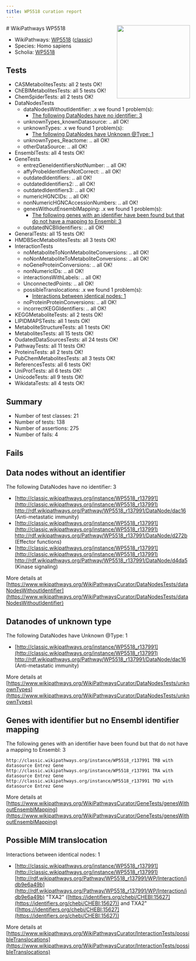 ```yaml
---
title: WP5518 curation report
---
```


<img style="float: right; width: 200px" src="https://upload.wikimedia.org/wikipedia/commons/thumb/8/83/Wplogo_with_text_500.png/640px-Wplogo_with_text_500.png" />
# WikiPathways WP5518

* WikiPathways: [WP5518](https://wikipathways.org/pathways/WP5518) ([classic](https://classic.wikipathways.org/instance/WP5518))
* Species: Homo sapiens
* Scholia: [WP5518](https://scholia.toolforge.org/wikipathways/WP5518)
## Tests
* CASMetabolitesTests: all 2 tests OK!
* ChEBIMetabolitesTests: all 5 tests OK!
* ChemSpiderTests: all 2 tests OK!
* DataNodesTests
    * dataNodesWithoutIdentifier: .x we found 1 problem(s):
        * [The following DataNodes have no identifier: 3](#d2d32fa2)
    * unknownTypes_knownDatasource: .. all OK!
    * unknownTypes: .x we found 1 problem(s):
        * [The following DataNodes have Unknown @Type: 1](#839973df)
    * unknownTypes_Reactome: .. all OK!
    * otherDataSource: .. all OK!
* EnsemblTests: all 4 tests OK!
* GeneTests
    * entrezGeneIdentifiersNotNumber: .. all OK!
    * affyProbeIdentifiersNotCorrect: .. all OK!
    * outdatedIdentifiers: .. all OK!
    * outdatedIdentifiers2: .. all OK!
    * outdatedIdentifiers3: .. all OK!
    * numericHGNCIDs: .. all OK!
    * nonNumericHGNCAccessionNumbers: .. all OK!
    * genesWithoutEnsemblMapping: .x we found 1 problem(s):
        * [The following genes with an identifier have been found but that do not have a mapping to Ensembl: 3](#40286d85)
    * outdatedNCBIIdentifiers: .. all OK!
* GeneralTests: all 15 tests OK!
* HMDBSecMetabolitesTests: all 3 tests OK!
* InteractionTests
    * noMetaboliteToNonMetaboliteConversions: .. all OK!
    * noNonMetaboliteToMetaboliteConversions: .. all OK!
    * noGeneProteinConversions: .. all OK!
    * nonNumericIDs: .. all OK!
    * interactionsWithLabels: .. all OK!
    * UnconnectedPoints: .. all OK!
    * possibleTranslocations: .x we found 1 problem(s):
        * [Interactions between identical nodes: 1](#1c118206)
    * noProteinProteinConversions: .. all OK!
    * incorrectKEGGIdentifiers: .. all OK!
* KEGGMetaboliteTests: all 2 tests OK!
* LIPIDMAPSTests: all 1 tests OK!
* MetaboliteStructureTests: all 1 tests OK!
* MetabolitesTests: all 15 tests OK!
* OudatedDataSourcesTests: all 24 tests OK!
* PathwayTests: all 11 tests OK!
* ProteinsTests: all 2 tests OK!
* PubChemMetabolitesTests: all 3 tests OK!
* ReferencesTests: all 6 tests OK!
* UniProtTests: all 6 tests OK!
* UnicodeTests: all 9 tests OK!
* WikidataTests: all 4 tests OK!


## Summary

* Number of test classes: 21
* Number of tests: 138
* Number of assertions: 275
* Number of fails: 4

## Fails

<a name="d2d32fa2" />

## Data nodes without an identifier

The following DataNodes have no identifier: 3

* [http://classic.wikipathways.org/instance/WP5518_r137991](http://classic.wikipathways.org/instance/WP5518_r137991) http://rdf.wikipathways.org/Pathway/WP5518_r137991/DataNode/dac16 (Anti-metastatic 
immunity)
* [http://classic.wikipathways.org/instance/WP5518_r137991](http://classic.wikipathways.org/instance/WP5518_r137991) http://rdf.wikipathways.org/Pathway/WP5518_r137991/DataNode/d272b (Effector functions)
* [http://classic.wikipathways.org/instance/WP5518_r137991](http://classic.wikipathways.org/instance/WP5518_r137991) http://rdf.wikipathways.org/Pathway/WP5518_r137991/DataNode/d4da5 (Kinase signaling)


More details at [https://www.wikipathways.org/WikiPathwaysCurator/DataNodesTests/dataNodesWithoutIdentifier](https://www.wikipathways.org/WikiPathwaysCurator/DataNodesTests/dataNodesWithoutIdentifier)

<a name="839973df" />

## Datanodes of unknown type

The following DataNodes have Unknown @Type: 1

* [http://classic.wikipathways.org/instance/WP5518_r137991](http://classic.wikipathways.org/instance/WP5518_r137991) http://rdf.wikipathways.org/Pathway/WP5518_r137991/DataNode/dac16 (Anti-metastatic 
immunity)


More details at [https://www.wikipathways.org/WikiPathwaysCurator/DataNodesTests/unknownTypes](https://www.wikipathways.org/WikiPathwaysCurator/DataNodesTests/unknownTypes)

<a name="40286d85" />

## Genes with identifier but no Ensembl identifier mapping

The following genes with an identifier have been found but that do not have a mapping to Ensembl: 3
```
http://classic.wikipathways.org/instance/WP5518_r137991 TRB with datasource Entrez Gene
http://classic.wikipathways.org/instance/WP5518_r137991 TRA with datasource Entrez Gene
http://classic.wikipathways.org/instance/WP5518_r137991 TRD with datasource Entrez Gene
```

More details at [https://www.wikipathways.org/WikiPathwaysCurator/GeneTests/genesWithoutEnsemblMapping](https://www.wikipathways.org/WikiPathwaysCurator/GeneTests/genesWithoutEnsemblMapping)

<a name="1c118206" />

## Possible MIM translocation

Interactions between identical nodes: 1

* [http://classic.wikipathways.org/instance/WP5518_r137991](http://classic.wikipathways.org/instance/WP5518_r137991) [http://rdf.wikipathways.org/Pathway/WP5518_r137991/WP/Interaction/idb9e6a49b](http://rdf.wikipathways.org/Pathway/WP5518_r137991/WP/Interaction/idb9e6a49b) "TXA2" ([https://identifiers.org/chebi/CHEBI:15627](https://identifiers.org/chebi/CHEBI:15627)) and 
TXA2" ([https://identifiers.org/chebi/CHEBI:15627](https://identifiers.org/chebi/CHEBI:15627))


More details at [https://www.wikipathways.org/WikiPathwaysCurator/InteractionTests/possibleTranslocations](https://www.wikipathways.org/WikiPathwaysCurator/InteractionTests/possibleTranslocations)

